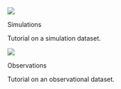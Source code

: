 
<section class="cards">
   <div class="card" style="cursor: pointer;" style="cursor: pointer;" onclick="window.location='../tutorial_simulations';">
      <div class="card__image-container2">
        <img src="../images/banner_tut_sim.png"/>
      </div>
      <div class="card__content">
        <p class="card__title text--large">
          Simulations
        </p>
        <div class="card__info">
          <p class="text--medium">Tutorial on a simulation dataset.</p>
        </div>
      </div>
    </div>
    <div class="card" style="cursor: pointer;" style="cursor: pointer;" onclick="window.location='../tutorial_observations';">
      <div class="card__image-container2">
        <img src="../images/banner_tut_obs.png"/>
      </div>
      <div class="card__content">
        <p class="card__title text--large">
          Observations
        </p>
        <div class="card__info">
          <p class="text--medium">Tutorial on an observational dataset.</p>
        </div>
      </div>
    </div>
</section>
